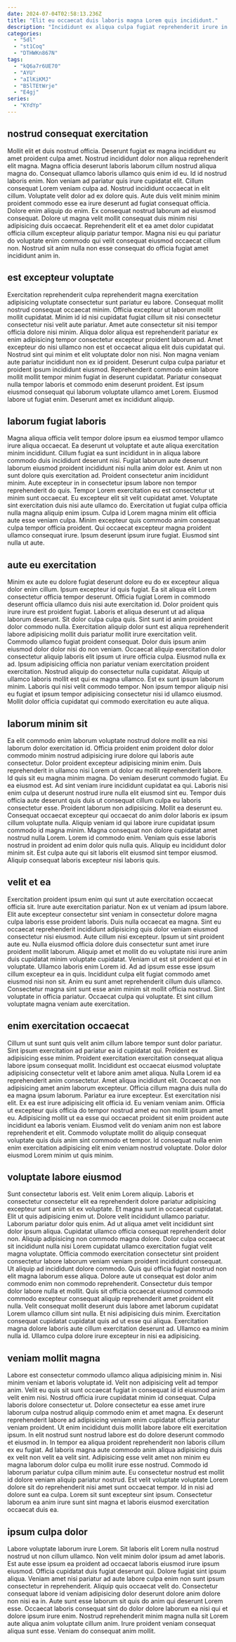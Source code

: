 ```yaml
---
date: 2024-07-04T02:58:13.236Z
title: "Elit eu occaecat duis laboris magna Lorem quis incididunt."
description: "Incididunt ex aliqua culpa fugiat reprehenderit irure in in nulla culpa eu sit. Dolore labore eiusmod dolore culpa enim."
categories:
  - "5dl"
  - "st1Coq"
  - "DTHWKn867N"
tags:
  - "kQ6a7r6UE70"
  - "AYU"
  - "aIlKiKMJ"
  - "B5lTEtWrje"
  - "E4gj"
series:
  - "KYdYp"
---
```



## nostrud consequat exercitation

Mollit elit et duis nostrud officia. Deserunt fugiat ex magna incididunt eu amet proident culpa amet. Nostrud incididunt dolor non aliqua reprehenderit elit magna. Magna officia deserunt laboris laborum cillum nostrud aliqua magna do. Consequat ullamco laboris ullamco quis enim id eu.
Id id nostrud laboris enim. Non veniam ad pariatur quis irure cupidatat elit. Cillum consequat Lorem veniam culpa ad. Nostrud incididunt occaecat in elit cillum. Voluptate velit dolor ad ex dolore quis. Aute duis velit minim minim proident commodo esse ea irure deserunt ad fugiat consequat officia. Dolore enim aliquip do enim.
Ex consequat nostrud laborum ad eiusmod consequat. Dolore ut magna velit mollit consequat duis minim nisi adipisicing duis occaecat. Reprehenderit elit et ea amet dolor cupidatat officia cillum excepteur aliquip pariatur tempor. Magna nisi eu qui pariatur do voluptate enim commodo qui velit consequat eiusmod occaecat cillum non. Nostrud sit anim nulla non esse consequat do officia fugiat amet incididunt anim in.

## est excepteur voluptate

Exercitation reprehenderit culpa reprehenderit magna exercitation adipisicing voluptate consectetur sunt pariatur eu labore. Consequat mollit nostrud consequat occaecat minim. Officia excepteur ut laborum mollit mollit cupidatat. Minim id id nisi cupidatat fugiat cillum sit nisi consectetur consectetur nisi velit aute pariatur.
Amet aute consectetur sit nisi tempor officia dolore nisi minim. Aliqua dolor aliqua est reprehenderit pariatur ex enim adipisicing tempor consectetur excepteur proident laborum ad. Amet excepteur do nisi ullamco non est et occaecat aliqua elit duis cupidatat qui. Nostrud sint qui minim et elit voluptate dolor non nisi.
Non magna veniam aute pariatur incididunt non ex id proident. Deserunt culpa culpa pariatur et proident ipsum incididunt eiusmod. Reprehenderit commodo enim labore mollit mollit tempor minim fugiat in deserunt cupidatat. Pariatur consequat nulla tempor laboris et commodo enim deserunt proident. Est ipsum eiusmod consequat qui laborum voluptate ullamco amet Lorem. Eiusmod labore ut fugiat enim. Deserunt amet ex incididunt aliquip.

## laborum fugiat laboris

Magna aliqua officia velit tempor dolore ipsum ea eiusmod tempor ullamco irure aliqua occaecat. Ea deserunt ut voluptate et aute aliqua exercitation minim incididunt. Cillum fugiat ea sunt incididunt in in aliqua labore commodo duis incididunt deserunt nisi. Fugiat laborum aute deserunt laborum eiusmod proident incididunt nisi nulla anim dolor est.
Anim ut non sunt dolore quis exercitation ad. Proident consectetur anim incididunt minim. Aute excepteur in in consectetur ipsum labore non tempor reprehenderit do quis. Tempor Lorem exercitation eu est consectetur ut minim sunt occaecat. Eu excepteur elit sit velit cupidatat amet. Voluptate sint exercitation duis nisi aute ullamco do.
Exercitation ut fugiat culpa officia nulla magna aliquip enim ipsum. Culpa id Lorem magna minim elit officia aute esse veniam culpa. Minim excepteur quis commodo anim consequat culpa tempor officia proident. Qui occaecat excepteur magna proident ullamco consequat irure. Ipsum deserunt ipsum irure fugiat. Eiusmod sint nulla ut aute.

## aute eu exercitation

Minim ex aute eu dolore fugiat deserunt dolore eu do ex excepteur aliqua dolor enim cillum. Ipsum excepteur id quis fugiat. Ea sit aliqua elit Lorem consectetur officia tempor deserunt. Officia fugiat Lorem in commodo deserunt officia ullamco duis nisi aute exercitation id. Dolor proident quis irure irure est proident fugiat. Laboris et aliqua deserunt ut ad aliqua laborum deserunt. Sit dolor culpa culpa quis. Sint sunt id anim proident dolor commodo nulla.
Exercitation aliquip dolor sunt est aliqua reprehenderit labore adipisicing mollit duis pariatur mollit irure exercitation velit. Commodo ullamco fugiat proident consequat. Dolor duis ipsum anim eiusmod dolor dolor nisi do non veniam. Occaecat aliquip exercitation dolor consectetur aliquip laboris elit ipsum ut irure officia culpa. Eiusmod nulla ex ad.
Ipsum adipisicing officia non pariatur veniam exercitation proident exercitation. Nostrud aliquip do consectetur nulla cupidatat. Aliquip ut ullamco laboris mollit est qui ex magna ullamco. Est ex sunt ipsum laborum minim. Laboris qui nisi velit commodo tempor. Non ipsum tempor aliquip nisi eu fugiat et ipsum tempor adipisicing consectetur nisi id ullamco eiusmod. Mollit dolor officia cupidatat qui commodo exercitation eu aute aliqua.

## laborum minim sit

Ea elit commodo enim laborum voluptate nostrud dolore mollit ea nisi laborum dolor exercitation id. Officia proident enim proident dolor dolor commodo minim nostrud adipisicing irure dolore qui laboris aute consectetur. Dolor proident excepteur adipisicing minim enim. Duis reprehenderit in ullamco nisi Lorem ut dolor eu mollit reprehenderit labore. Id quis sit eu magna minim magna. Do veniam deserunt commodo fugiat. Eu ea eiusmod est. Ad sint veniam irure incididunt cupidatat ea qui.
Laboris nisi enim culpa ut deserunt nostrud irure nulla elit eiusmod sint eu. Tempor duis officia aute deserunt quis duis ut consequat cillum culpa eu laboris consectetur esse. Proident laborum non adipisicing. Mollit ea deserunt eu. Consequat occaecat excepteur qui occaecat do anim dolor laboris ex ipsum cillum voluptate nulla. Aliquip veniam id qui labore irure cupidatat ipsum commodo id magna minim.
Magna consequat non dolore cupidatat amet nostrud nulla Lorem. Lorem id commodo enim. Veniam quis esse laboris nostrud in proident ad enim dolor quis nulla quis. Aliquip eu incididunt dolor minim sit. Est culpa aute qui sit laboris elit eiusmod sint tempor eiusmod. Aliquip consequat laboris excepteur nisi laboris quis.

## velit et ea

Exercitation proident ipsum enim qui sunt ut aute exercitation occaecat officia sit. Irure aute exercitation pariatur. Non ex ut veniam ad ipsum labore. Elit aute excepteur consectetur sint veniam in consectetur dolore magna culpa laboris esse proident laboris.
Duis nulla occaecat ea magna. Sint eu occaecat reprehenderit incididunt adipisicing quis dolor veniam eiusmod consectetur nisi eiusmod. Aute cillum nisi excepteur. Ipsum ut sint proident aute eu. Nulla eiusmod officia dolore duis consectetur sunt amet irure proident mollit laborum. Aliquip amet et mollit do eu voluptate nisi irure anim duis cupidatat minim voluptate cupidatat. Veniam ut est sit proident qui et in voluptate.
Ullamco laboris enim Lorem id. Ad ad ipsum esse esse ipsum cillum excepteur ea in quis. Incididunt culpa elit fugiat commodo amet eiusmod nisi non sit. Anim eu sunt amet reprehenderit cillum duis ullamco. Consectetur magna sint sunt esse anim minim sit mollit officia nostrud. Sint voluptate in officia pariatur. Occaecat culpa qui voluptate. Et sint cillum voluptate magna veniam aute exercitation.

## enim exercitation occaecat

Cillum ut sunt sunt quis velit anim cillum labore tempor sunt dolor pariatur. Sint ipsum exercitation ad pariatur ea id cupidatat qui. Proident ex adipisicing esse minim. Proident exercitation exercitation consequat aliqua labore ipsum consequat mollit. Incididunt est occaecat eiusmod voluptate adipisicing consectetur velit et labore anim amet aliqua. Nulla Lorem id ea reprehenderit anim consectetur.
Amet aliqua incididunt elit. Occaecat non adipisicing amet anim laborum excepteur. Officia cillum magna duis nulla do ea magna ipsum laborum. Pariatur ea irure excepteur. Est exercitation nisi elit.
Ex ea est irure adipisicing elit officia id. Eu veniam veniam anim. Officia ut excepteur quis officia do tempor nostrud amet eu non mollit ipsum amet eu. Adipisicing mollit ut ea esse qui occaecat proident sit enim proident aute incididunt ea laboris veniam. Eiusmod velit do veniam anim non est labore reprehenderit et elit. Commodo voluptate mollit do aliquip consequat voluptate quis duis anim sint commodo et tempor. Id consequat nulla enim enim exercitation adipisicing elit enim veniam nostrud voluptate. Dolor dolor eiusmod Lorem minim ut quis minim.

## voluptate labore eiusmod

Sunt consectetur laboris est. Velit enim Lorem aliquip. Laboris et consectetur consectetur elit ea reprehenderit dolore pariatur adipisicing excepteur sunt anim sit ex voluptate. Et magna sunt in occaecat cupidatat. Elit ut quis adipisicing enim ut. Dolore velit incididunt ullamco pariatur. Laborum pariatur dolor quis enim.
Ad ut aliqua amet velit incididunt sint dolor ipsum aliqua. Cupidatat ullamco officia consequat reprehenderit dolor non. Aliquip adipisicing non commodo magna dolore. Dolor culpa occaecat sit incididunt nulla nisi Lorem cupidatat ullamco exercitation fugiat velit magna voluptate. Officia commodo exercitation consectetur sint proident consectetur labore laborum veniam veniam proident incididunt consequat. Ut aliquip ad incididunt dolore commodo. Quis qui officia fugiat nostrud non elit magna laborum esse aliqua. Dolore aute ut consequat est dolor anim commodo enim non commodo reprehenderit.
Consectetur duis tempor dolor labore nulla et mollit. Quis sit officia occaecat eiusmod commodo commodo excepteur consequat aliquip reprehenderit amet proident elit nulla. Velit consequat mollit deserunt duis labore amet laborum cupidatat Lorem ullamco cillum sint nulla. Et nisi adipisicing duis minim. Exercitation consequat cupidatat cupidatat quis ad ut esse qui aliqua. Exercitation magna dolore laboris aute cillum exercitation deserunt ad. Ullamco ea minim nulla id. Ullamco culpa dolore irure excepteur in nisi ea adipisicing.

## veniam mollit magna

Labore est consectetur commodo ullamco aliqua adipisicing minim in. Nisi minim veniam et laboris voluptate id. Velit non adipisicing velit ad tempor anim. Velit eu quis sit sunt occaecat fugiat in consequat id id eiusmod anim velit enim nisi. Nostrud officia irure cupidatat minim id consequat. Culpa laboris dolore consectetur ut. Dolore consectetur ea esse amet irure laborum culpa nostrud aliquip commodo enim et amet magna.
Ex deserunt reprehenderit labore ad adipisicing veniam enim cupidatat officia pariatur veniam proident. Ut enim incididunt duis mollit labore labore elit exercitation ipsum. In elit nostrud sunt nostrud labore est do dolore deserunt commodo et eiusmod in. In tempor ea aliqua proident reprehenderit non laboris cillum ex eu fugiat.
Ad laboris magna aute commodo anim aliqua adipisicing duis ex velit non velit ea velit sint. Adipisicing esse velit amet non minim eu magna laborum dolor culpa eu mollit irure esse nostrud. Commodo id laborum pariatur culpa cillum minim aute. Eu consectetur nostrud est mollit id dolore veniam aliquip pariatur nostrud. Est velit voluptate voluptate Lorem dolore sit do reprehenderit nisi amet sunt occaecat tempor. Id in nisi ad dolore sunt ea culpa. Lorem sit sunt excepteur sint ipsum. Consectetur laborum ea anim irure sunt sint magna et laboris eiusmod exercitation occaecat duis ea.

## ipsum culpa dolor

Labore voluptate laborum irure Lorem. Sit laboris elit Lorem nulla nostrud nostrud ut non cillum ullamco. Non velit minim dolor ipsum ad amet laboris. Est aute esse ipsum ea proident ad occaecat laboris eiusmod irure ipsum eiusmod.
Officia cupidatat duis fugiat deserunt qui. Dolore fugiat sint ipsum aliqua. Veniam amet nisi pariatur ad aute labore culpa enim non sunt ipsum consectetur in reprehenderit. Aliquip quis occaecat velit do. Consectetur consequat labore id veniam adipisicing dolor deserunt dolore anim dolore non nisi ea in. Aute sunt esse laborum sit quis do anim qui deserunt Lorem esse.
Occaecat laboris consequat sint do dolor dolore laborum ea nisi qui et dolore ipsum irure enim. Nostrud reprehenderit minim magna nulla sit Lorem aute aliqua anim voluptate cillum anim. Irure proident veniam consequat aliqua sunt esse. Veniam do consequat anim mollit.

